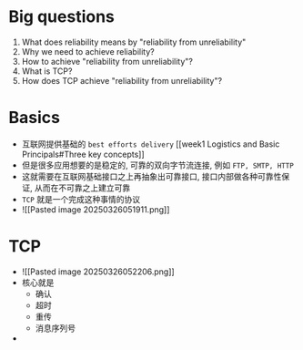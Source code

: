 # Big questions
1. What does reliability means by "reliability from unreliability"
2. Why we need to achieve reliability?
3.  How to achieve "reliability from unreliability"?
4. What is TCP?
5. How does TCP achieve "reliability from unreliability"?

# Basics
- 互联网提供基础的 `best efforts delivery` [[week1 Logistics and Basic Principals#Three key concepts]]
- 但是很多应用想要的是稳定的, 可靠的双向字节流连接, 例如 `FTP, SMTP, HTTP`
- 这就需要在互联网基础接口之上再抽象出可靠接口, 接口内部做各种可靠性保证, 从而在不可靠之上建立可靠
- `TCP` 就是一个完成这种事情的协议
- ![[Pasted image 20250326051911.png]]


# TCP
- ![[Pasted image 20250326052206.png]]
- 核心就是
	- 确认
	- 超时
	- 重传
	- 消息序列号
- 